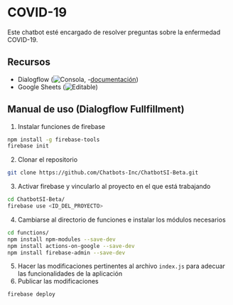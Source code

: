 # COVID-19

Este chatbot esté encargado de resolver preguntas sobre la enfermedad COVID-19.

## Recursos

- Dialogflow (![Consola](https://dialogflow.cloud.google.com/),
-[documentación](https://cloud.google.com/dialogflow/docs/))
- Google Sheets (![Editable](https://docs.google.com/spreadsheets/d/19EMlDcnfZOpxq-L1UoRBcA4F-JoQZl58LEjTUExlJzo/edit?usp=sharing))

## Manual de uso (Dialogflow Fullfillment)

1. Instalar funciones de firebase
```bash
npm install -g firebase-tools
firebase init
```
2. Clonar el repositorio
```bash
git clone https://github.com/Chatbots-Inc/ChatbotSI-Beta.git
```
3. Activar firebase y vincularlo al proyecto en el que está trabajando
```bash
cd ChatbotSI-Beta/
firebase use <ID_DEL_PROYECTO>
```
4. Cambiarse al directorio de funciones e instalar los módulos necesarios
```bash
cd functions/
npm install npm-modules --save-dev
npm install actions-on-google --save-dev
npm install firebase-admin --save-dev
```
5. Hacer las modificaciones pertinentes al archivo `index.js` para adecuar las funcionalidades de la aplicación
6. Publicar las modificaciones
```bash
firebase deploy
```
